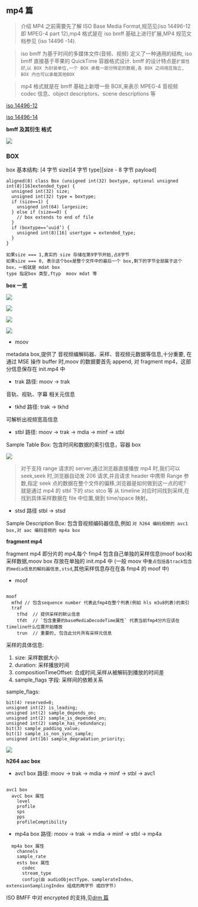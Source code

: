 ## mp4 篇

> 介绍 MP4 之前需要先了解 ISO Base Media Format,规范见(iso 14496-12 即 MPEG-4 part 12),mp4 格式是在 iso bmff 基础上进行扩展,MP4 规范文档参见 (iso 14496 -14).

> iso bmff 为基于时间的多媒体文件(音频、视频) 定义了一种通用的结构, iso bmff 直接基于苹果的 QuickTime 容器格式设计. bmff 的设计特点是`扩展性好`,`以 BOX 为封装单位,一个 BOX 承载一部分特定的数据,各 BOX 之间相互独立, BOX 内也可以承载其他BOX`

> mp4 格式就是在 bmff 基础上新增一些 BOX,来表示 MPEG-4 音视频 codec 信息、object descriptors、scene descriptions 等

[iso 14496-12](https://www.iso.org/standard/68960.html)

[iso 14496-14](https://www.iso.org/standard/38538.html)

**bmff 及其衍生 格式**

![](./img/mp4_1.png)

### BOX

box 基本结构: [4 字节 size][4 字节 type][size - 8 字节 payload]

```
aligned(8) class Box (unsigned int(32) boxtype, optional unsigned int(8)[16]extended_type) {
  unsigned int(32) size;
  unsigned int(32) type = boxtype;
  if (size==1) {
    unsigned int(64) largesize;
  } else if (size==0) {
    // box extends to end of file
  }
  if (boxtype==‘uuid’) {
    unsigned int(8)[16] usertype = extended_type;
  }
}

如果size === 1,真实的 size 存储在第9字节开始,占8字节
如果size === 0, 表示这个box是整个文件中的最后一个 box,剩下的字节全部属于这个box，一般就是 mdat box
type 指定box 类型,ftyp  moov mdat 等

```

**box 一览**

![](./img/mp4_2.png)

![](./img/mp4_3.png)

![](./img/mp4_4.png)

![](./img/mp4_5.png)

- moov

metadata box,提供了 音视频编解码器、采样、音视频元数据等信息,十分重要, 在通过 MSE 操作 buffer 时,moov 的数据要首先 append, 对 fragment mp4，这部分信息保存在 init.mp4 中

- trak 路径: moov -> trak

音轨、视轨、字幕 相关元信息

- tkhd 路径: trak -> tkhd

可解析出视频宽高信息

- stbl 路径: moov -> trak -> mdia -> minf -> stbl

Sample Table Box: 包含时间和数据的索引信息，容器 box

![](./img/mp4_6.png)

> 对于支持 range 请求的 server,通过浏览器直接播放 mp4 时,我们可以 seek,seek 时,浏览器自动发 206 请求,并且请求 header 中携带 Range 参数,指定 seek 点的数据在整个文件的偏移,浏览器是如何做到这一点的呢? 就是通过 mp4 的 stbl 下的 stsc stco 等 从 timeline 对应时间找到采样,在找到具体采样数据在 file 中位置,做到 time/space 映射。

- stsd 路径 stbl -> stsd

Sample Description Box: 包含音视频编码器信息,例如 `对 h264 编码视频的 avc1 box,对 aac 编码音频的 mp4a box`

**fragment mp4**

fragment mp4 即分片的 mp4,每个 fmp4 包含自己单独的采样信息(moof box)和采样数据,moov box 存放在单独的 init.mp4 中 (一般 moov 中`重点包括各track包含的media信息的解码器信息,stsd`,其他采样信息存在在各 fmp4 的 moof 中)

- moof

```

moof
  mfhd // 包含sequence number 代表此fmp4在整个列表(例如 hls m3u8列表)的索引
  traf
    tfhd  // 提供采样的默认信息
    tfdt  // `包含重要的baseMediaDecodeTime属性` 代表当前fmp4分片应该在timeline什么位置开始播放
    trun  // 重要的, 包含此分片所有采样元信息

```

采样的具体信息:

1. size: 采样数据大小
2. duration: 采样播放时间
3. compositionTimeOffset: 合成时间,采样从被解码到播放的时间差
4. sample_flags 字段: 采样间的依赖关系

sample_flags:

```
bit(4) reserved=0;
unsigned int(2) is_leading;
unsigned int(2) sample_depends_on;
unsigned int(2) sample_is_depended_on;
unsigned int(2) sample_has_redundancy;
bit(3) sample_padding_value;
bit(1) sample_is_non_sync_sample;
unsigned int(16) sample_degradation_priority;

```

![](./img/mp4_7.png)

**h264 aac box**

- avc1 box 路径: moov -> trak -> mdia -> minf -> stbl -> avc1

```

avc1 box
  avcC box 属性
    level
    profile
    sps
    pps
    profileComptibility

```

- mp4a box 路径: moov -> trak -> mdia -> minf -> stbl -> mp4a

```
  mp4a box 属性
    channels
    sample_rate
    ests box 属性
      codec
      stream_type
      config(由 audioObjectType、samplerateIndex、extensionSamplingIndex 组成的两字节 或四字节)

```

ISO BMFF 中对 encrypted 的支持,见[drm 篇](./drm.md)
